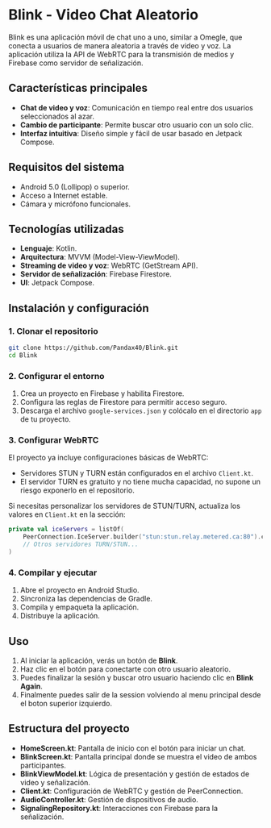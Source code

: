 # Blink - Video Chat Aleatorio

Blink es una aplicación móvil de chat uno a uno, similar a Omegle, que conecta a usuarios de manera aleatoria a través de video y voz. La aplicación utiliza la API de WebRTC para la transmisión de medios y Firebase como servidor de señalización.

## Características principales

- **Chat de video y voz**: Comunicación en tiempo real entre dos usuarios seleccionados al azar.
- **Cambio de participante**: Permite buscar otro usuario con un solo clic.
- **Interfaz intuitiva**: Diseño simple y fácil de usar basado en Jetpack Compose.

## Requisitos del sistema

- Android 5.0 (Lollipop) o superior.
- Acceso a Internet estable.
- Cámara y micrófono funcionales.

## Tecnologías utilizadas

- **Lenguaje**: Kotlin.
- **Arquitectura**: MVVM (Model-View-ViewModel).
- **Streaming de video y voz**: WebRTC (GetStream API).
- **Servidor de señalización**: Firebase Firestore.
- **UI**: Jetpack Compose.

## Instalación y configuración

### 1. Clonar el repositorio

```bash
git clone https://github.com/Pandax40/Blink.git
cd Blink
```

### 2. Configurar el entorno

1. Crea un proyecto en Firebase y habilita Firestore.
2. Configura las reglas de Firestore para permitir acceso seguro.
3. Descarga el archivo `google-services.json` y colócalo en el directorio `app` de tu proyecto.

### 3. Configurar WebRTC

El proyecto ya incluye configuraciones básicas de WebRTC:
- Servidores STUN y TURN están configurados en el archivo `Client.kt`.
- El servidor TURN es gratuito y no tiene mucha capacidad, no supone un riesgo exponerlo en el repositorio.

Si necesitas personalizar los servidores de STUN/TURN, actualiza los valores en `Client.kt` en la sección:

```kotlin
private val iceServers = listOf(
    PeerConnection.IceServer.builder("stun:stun.relay.metered.ca:80").createIceServer(),
    // Otros servidores TURN/STUN...
)
```

### 4. Compilar y ejecutar

1. Abre el proyecto en Android Studio.
2. Sincroniza las dependencias de Gradle.
3. Compila y empaqueta la aplicación.
4. Distribuye la aplicación.

## Uso

1. Al iniciar la aplicación, verás un botón de **Blink**.
2. Haz clic en el botón para conectarte con otro usuario aleatorio.
3. Puedes finalizar la sesión y buscar otro usuario haciendo clic en **Blink Again**.
4. Finalmente puedes salir de la session volviendo al menu principal desde el boton superior izquierdo.

## Estructura del proyecto

- **HomeScreen.kt**: Pantalla de inicio con el botón para iniciar un chat.
- **BlinkScreen.kt**: Pantalla principal donde se muestra el video de ambos participantes.
- **BlinkViewModel.kt**: Lógica de presentación y gestión de estados de video y señalización.
- **Client.kt**: Configuración de WebRTC y gestión de PeerConnection.
- **AudioController.kt**: Gestión de dispositivos de audio.
- **SignalingRepository.kt**: Interacciones con Firebase para la señalización.
